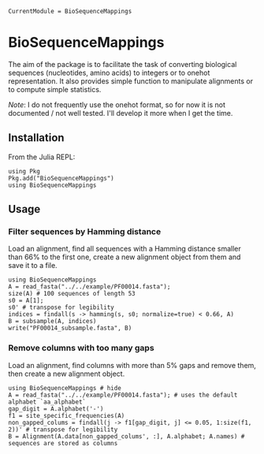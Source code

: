 ```@meta
CurrentModule = BioSequenceMappings
```

# BioSequenceMappings

The aim of the package is to facilitate the task of converting biological sequences (nucleotides, amino acids) to integers or to onehot representation. 
It also provides simple function to manipulate alignments or to compute simple statistics. 

*Note*: I do not frequently use the onehot format, so for now it is not documented / not well tested. I'll develop it more when I get the time. 

## Installation

From the Julia REPL: 
```@example
using Pkg
Pkg.add("BioSequenceMappings")
using BioSequenceMappings
```


## Usage

### Filter sequences by Hamming distance

Load an alignment, find all sequences with a Hamming distance smaller than 66% to the first one, create a new alignment object from them and save it to a file. 

```@repl example_1
using BioSequenceMappings
A = read_fasta("../../example/PF00014.fasta");
size(A) # 100 sequences of length 53
s0 = A[1]; 
s0' # transpose for legibility
indices = findall(s -> hamming(s, s0; normalize=true) < 0.66, A)
B = subsample(A, indices)
write("PF00014_subsample.fasta", B)
```

### Remove columns with too many gaps

Load an alignment, find columns with more than 5% gaps and remove them, then create a new alignment object. 

```@repl example_2
using BioSequenceMappings # hide
A = read_fasta("../../example/PF00014.fasta"); # uses the default alphabet `aa_alphabet`
gap_digit = A.alphabet('-') 
f1 = site_specific_frequencies(A)
non_gapped_colums = findall(j -> f1[gap_digit, j] <= 0.05, 1:size(f1, 2))' # transpose for legibility
B = Alignment(A.data[non_gapped_colums', :], A.alphabet; A.names) # sequences are stored as columns
```